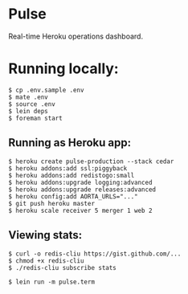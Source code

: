 # Pulse

Real-time Heroku operations dashboard.


# Running locally:

    $ cp .env.sample .env
    $ mate .env
    $ source .env
    $ lein deps
    $ foreman start


## Running as Heroku app:

    $ heroku create pulse-production --stack cedar
    $ heroku addons:add ssl:piggyback
    $ heroku addons:add redistogo:small
    $ heroku addons:upgrade logging:advanced
    $ heroku addons:upgrade releases:advanced
    $ heroku config:add AORTA_URLS="..."
    $ git push heroku master
    $ heroku scale receiver 5 merger 1 web 2


## Viewing stats:

    $ curl -o redis-cliu https://gist.github.com/...
    $ chmod +x redis-cliu  
    $ ./redis-cliu subscribe stats

    $ lein run -m pulse.term
